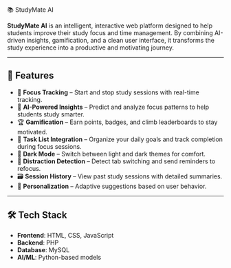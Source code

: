  📚 StudyMate AI

**StudyMate AI** is an intelligent, interactive web platform designed to help students improve their study focus and time management. By combining AI-driven insights, gamification, and a clean user interface, it transforms the study experience into a productive and motivating journey.

---

## 🚀 Features

- 🎯 **Focus Tracking** – Start and stop study sessions with real-time tracking.
- 🧠 **AI-Powered Insights** – Predict and analyze focus patterns to help students study smarter.
- 🏆 **Gamification** – Earn points, badges, and climb leaderboards to stay motivated.
- 📝 **Task List Integration** – Organize your daily goals and track completion during focus sessions.
- 🌙 **Dark Mode** – Switch between light and dark themes for comfort.
- 🔕 **Distraction Detection** – Detect tab switching and send reminders to refocus.
- 🗃️ **Session History** – View past study sessions with detailed summaries.
- 🧩 **Personalization** – Adaptive suggestions based on user behavior.

---

## 🛠️ Tech Stack

- **Frontend**: HTML, CSS, JavaScript
- **Backend**: PHP
- **Database**: MySQL
- **AI/ML**: Python-based models 
